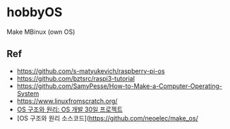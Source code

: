 # hobbyOS
Make MBinux (own OS)


## Ref
- https://github.com/s-matyukevich/raspberry-pi-os
- https://github.com/bztsrc/raspi3-tutorial
- https://github.com/SamyPesse/How-to-Make-a-Computer-Operating-System
- https://www.linuxfromscratch.org/
- [OS 구조와 원리: OS 개발 30일 프로젝트](https://m.yes24.com/Goods/Detail/2508562)
- [OS 구조와 원리 소스코드](https://github.com/neoelec/make_os/
